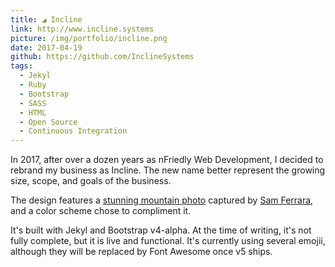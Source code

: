 ```yaml
---
title: ◢ Incline
link: http://www.incline.systems
picture: /img/portfolio/incline.png
date: 2017-04-19
github: https://github.com/InclineSystems
tags:
  - Jekyl
  - Ruby
  - Bootstrap
  - SASS
  - HTML
  - Open Source
  - Continuous Integration
---
```


In 2017, after over a dozen years as nFriedly Web Development, I decided to rebrand my business as Incline. 
The new name better represent the growing size, scope, and goals of the business.

The design features a [stunning mountain photo](https://unsplash.com/@samferrara?photo=IEHPDNk2-8w) 
captured by [Sam Ferrara](https://unsplash.com/@samferrara), and a color scheme chose to compliment it.

It's built with Jekyl and Bootstrap v4-alpha. 
At the time of writing, it's not fully complete, but it is live and functional.
It's currently using several emojii, 
although they will be replaced by Font Awesome once v5 ships.
